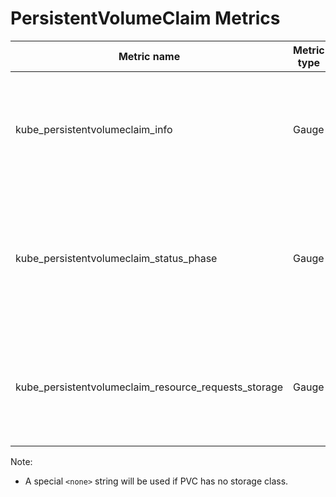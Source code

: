 # PersistentVolumeClaim Metrics

| Metric name| Metric type | Labels/tags |
| ---------- | ----------- | ----------- |
| kube_persistentvolumeclaim_info| Gauge | `namespace`=&lt;persistentvolumeclaim-namespace&gt; <br> `persistentvolumeclaim`=&lt;persistentvolumeclaim-name&gt; <br> `storageclass`=&lt;persistentvolumeclaim-storageclassname&gt; |
| kube_persistentvolumeclaim_status_phase| Gauge | `namespace`=&lt;persistentvolumeclaim-namespace&gt; <br> `persistentvolumeclaim`=&lt;persistentvolumeclaim-name&gt; <br> `storageclass`=&lt;persistentvolumeclaim-storageclassname&gt; <br> `phase`=&lt;Pending\|Bound\|Lost&gt; |
| kube_persistentvolumeclaim_resource_requests_storage| Gauge | `namespace`=&lt;persistentvolumeclaim-namespace&gt; <br> `persistentvolumeclaim`=&lt;persistentvolumeclaim-name&gt; <br> `storageclass`=&lt;persistentvolumeclaim-storageclassname&gt; |

Note:

- A special `<none>` string will be used if PVC has no storage class.
